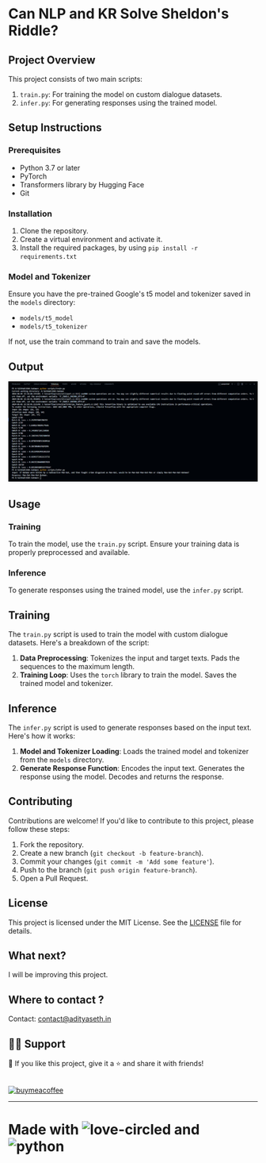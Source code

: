 # Can NLP and KR Solve Sheldon's Riddle?

## Project Overview

This project consists of two main scripts:
1. `train.py`: For training the model on custom dialogue datasets.
2. `infer.py`: For generating responses using the trained model.

## Setup Instructions

### Prerequisites

- Python 3.7 or later
- PyTorch
- Transformers library by Hugging Face
- Git

### Installation

1. Clone the repository.
2. Create a virtual environment and activate it.
3. Install the required packages, by using `pip install -r requirements.txt`

### Model and Tokenizer

Ensure you have the pre-trained Google's t5 model and tokenizer saved in the `models` directory:
- `models/t5_model`
- `models/t5_tokenizer`

If not, use the train command to train and save the models.


## Output
![](./image/1717607383577.png)

## Usage

### Training

To train the model, use the `train.py` script. Ensure your training data is properly preprocessed and available.

### Inference

To generate responses using the trained model, use the `infer.py` script.

## Training

The `train.py` script is used to train the model with custom dialogue datasets. Here's a breakdown of the script:

1. **Data Preprocessing**: Tokenizes the input and target texts. Pads the sequences to the maximum length.
2. **Training Loop**: Uses the `torch` library to train the model. Saves the trained model and tokenizer.

## Inference

The `infer.py` script is used to generate responses based on the input text. Here's how it works:

1. **Model and Tokenizer Loading**: Loads the trained model and tokenizer from the `models` directory.
2. **Generate Response Function**: Encodes the input text. Generates the response using the model. Decodes and returns the response.


## Contributing

Contributions are welcome! If you'd like to contribute to this project, please follow these steps:

1. Fork the repository.
2. Create a new branch (`git checkout -b feature-branch`).
3. Commit your changes (`git commit -m 'Add some feature'`).
4. Push to the branch (`git push origin feature-branch`).
5. Open a Pull Request.

## License

This project is licensed under the MIT License. See the [LICENSE](LICENSE) file for details.

## What next?

I will be improving this project.

## Where to contact ?

Contact: [contact@adityaseth.in](mailto:contact@adityaseth.in?subject=Email%20owing%20to%20adityaseth.in&body=Greetings%2C%0AI%20am%20%5Bname%5D.%20I%20just%20came%20across%20your%20website%20and%20was%20hoping%20to%20talk%20to%20you%20about%20something.)

## 🙋‍♂️ Support

💙 If you like this project, give it a ⭐ and share it with friends! <br><br>

[<img width="200" height="70" src="https://i.postimg.cc/R0cqPmDf/bmc-button.png" alt="buymeacoffee">](https://www.buymeacoffee.com/adityaseth)

---

# Made with <img width="40" height="40" src="https://img.icons8.com/clouds/100/love-circled.png" alt="love-circled"/> and <img width="40" height="40" src="https://img.icons8.com/clouds/100/python.png" alt="python"/>
